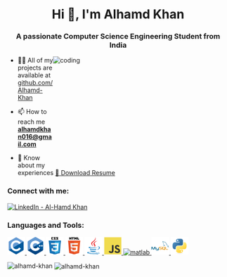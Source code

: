 <h1 align="center">Hi 👋, I'm Alhamd Khan</h1>
<h3 align="center">A passionate Computer Science Engineering Student from India</h3>
<img align="right" alt="coding" width="400px" height="250" src="https://media.tenor.com/w3APLkMuTX0AAAAM/computer-work.gif">

- 👨‍💻 All of my projects are available at [github.com/Alhamd-Khan](github.com/Alhamd-Khan)

- 📫 How to reach me **alhamdkhan016@gmail.com**

- 📄 Know about my experiences <a href="https://drive.google.com/file/d/1MnyWDctcH67uU0wVyUh8rD61TS7Xj0qY/view?usp=drive_link" target="_blank">
  📄 Download Resume
</a>

<h3 align="left">Connect with me:</h3>
<p align="left">
<a href="https://linkedin.com/in/al-hamdkhan" target="_blank">
  <img align="center" src="https://raw.githubusercontent.com/rahuldkjain/github-profile-readme-generator/master/src/images/icons/Social/linked-in-alt.svg" alt="LinkedIn - Al-Hamd Khan" height="30" width="40" />
</a>
</p>

<h3 align="left">Languages and Tools:</h3>
<p align="left"> <a href="https://www.cprogramming.com/" target="_blank" rel="noreferrer"> <img src="https://raw.githubusercontent.com/devicons/devicon/master/icons/c/c-original.svg" alt="c" width="40" height="40"/> </a> <a href="https://www.w3schools.com/cpp/" target="_blank" rel="noreferrer"> <img src="https://raw.githubusercontent.com/devicons/devicon/master/icons/cplusplus/cplusplus-original.svg" alt="cplusplus" width="40" height="40"/> </a> <a href="https://www.w3schools.com/css/" target="_blank" rel="noreferrer"> <img src="https://raw.githubusercontent.com/devicons/devicon/master/icons/css3/css3-original-wordmark.svg" alt="css3" width="40" height="40"/> </a> <a href="https://www.w3.org/html/" target="_blank" rel="noreferrer"> <img src="https://raw.githubusercontent.com/devicons/devicon/master/icons/html5/html5-original-wordmark.svg" alt="html5" width="40" height="40"/> </a> <a href="https://www.java.com" target="_blank" rel="noreferrer"> <img src="https://raw.githubusercontent.com/devicons/devicon/master/icons/java/java-original.svg" alt="java" width="40" height="40"/> </a> <a href="https://developer.mozilla.org/en-US/docs/Web/JavaScript" target="_blank" rel="noreferrer"> <img src="https://raw.githubusercontent.com/devicons/devicon/master/icons/javascript/javascript-original.svg" alt="javascript" width="40" height="40"/> </a> <a href="https://www.mathworks.com/" target="_blank" rel="noreferrer"> <img src="https://upload.wikimedia.org/wikipedia/commons/2/21/Matlab_Logo.png" alt="matlab" width="40" height="40"/> </a> <a href="https://www.mysql.com/" target="_blank" rel="noreferrer"> <img src="https://raw.githubusercontent.com/devicons/devicon/master/icons/mysql/mysql-original-wordmark.svg" alt="mysql" width="40" height="40"/> </a> <a href="https://www.python.org" target="_blank" rel="noreferrer"> <img src="https://raw.githubusercontent.com/devicons/devicon/master/icons/python/python-original.svg" alt="python" width="40" height="40"/> </a> </p>

<p><img align="left" src="https://github-readme-stats.vercel.app/api/top-langs?username=alhamd-khan&show_icons=true&locale=en&layout=compact" alt="alhamd-khan" /></p>

<p>&nbsp;<img align="center" src="https://github-readme-stats.vercel.app/api?username=alhamd-khan&show_icons=true&locale=en" alt="alhamd-khan" /></p>
